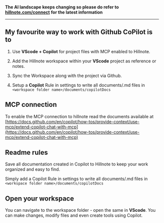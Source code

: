 **The AI landscape keeps changing so please do refer to** [**hillnote.com/connect**](https://hillnote.com/connect) **for the latest information**

* * *

## My favourite way to work with Github CoPilot is to

1.  Use **VScode + Copilot** for project files with MCP enabled to Hillnote.
    
2.  Add the Hillnote workspace within your **VScode** project as reference or notes.
    
3.  Sync the Workspace along with the project via Github.
    
4.  Setup a **Copilot** Rule in settings to write all documents/.md files in `<workspace folder name>/documents/copilotDocs`
    

## MCP connection

To enable the MCP connection to hillnote read the documents available at [https://docs.github.com/en/copilot/how-tos/provide-context/use-mcp/extend-copilot-chat-with-mcp](https://docs.github.com/en/copilot/how-tos/provide-context/use-mcp/extend-copilot-chat-with-mcp)

## Readme rules

Save all documentation created in Copilot to Hillnote to keep your work organized and easy to find.

Simply add a Copilot Rule in settings to write all documents/.md files in `<workspace folder name>/documents/copilotDocs`

## Open your workspace

You can navigate to the workspace folder - open the same in **VScode**. You can make changes, modify files and even create tools using Copilot.